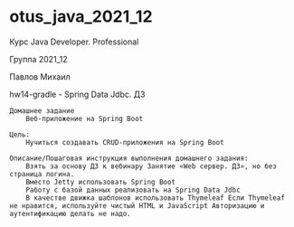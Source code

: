 # otus_java_2021_12
Курс Java Developer. Professional

Группа 2021_12

Павлов Михаил

hw14-gradle -
Spring Data Jdbc. ДЗ

    Домашнее задание
        Веб-приложение на Spring Boot

    Цель:
        Нучиться создавать CRUD-приложения на Spring Boot

    Описание/Пошаговая инструкция выполнения домашнего задания:
        Взять за основу ДЗ к вебинару Занятие «Web сервер. ДЗ», но без страница логина.
        Вместо Jetty использовать Spring Boot
        Работу с базой данных реализовать на Spring Data Jdbc
        В качестве движка шаблонов использовать Thymeleaf Если Thymeleaf не нравится, используйте чистый HTML и JavaScript Авторизацию и аутентификацию делать не надо.
